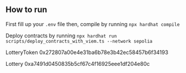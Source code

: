 ## How to run

First fill up your `.env` file then, compile by running `npx hardhat compile`

Deploy contracts by running `npx hardhat run scripts/deploy_contracts_with_viem.ts --network sepolia`


LotteryToken 0x272807a00e4e31ba6b78e3b42ec58457b6f34193

Lottery 0xa7491d0450835b5cf67c4f16925eee1df204e80c